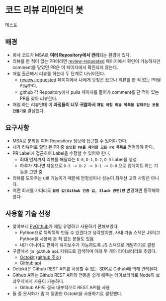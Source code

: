 # 코드 리뷰 리마인더 봇
테스트
## 배경

- 회사 코드가 MSA로 **여러 Repository에서 관리**되는 환경에 있다.
- 리뷰를 한 적이 없는 PR이라면 [review-requested](https://github.com/pulls/review-requested) 페이지에서 확인이 가능하지만 comment를 달았던 PR은 이 페이지에서 확인되지 않는다.
- 매일 출근해서 리뷰를 하는데 두 단계로 나뉘어진다.
  - [review-requested](https://github.com/pulls/review-requested) 페이지에서 나에게 요청은 왔으나 리뷰를 한 적 없는 PR을 리뷰한다.
  - github 각 Repository에서 pulls 페이지를 들어가 comment를 단 적이 있는 PR을 찾아 리뷰한다.
- 매일 하는 리뷰인데 이 **과정들이 너무 귀찮아서** **`매일 아침 리뷰 목록을 알려주는 봇을 만들기로`** 결심했다.

## 요구사항

- MSA로 분리된 여러 Repository 정보에 접근할 수 있어야 한다.
- 내가 리뷰어로 할당 된 PR 중 **`승인한 PR을 제외한 모든 PR 목록을`** 얻어와야 한다.
- PR Label에 접근하여 Label을 수정할 수 있어야 한다.
  - 최대 언제까지 리뷰를 해달라는 `D-0`, `D-1`, `D-2`, `D-3` Label을 생성
  - 하루가 지나면 자동으로 `D-3 -> D-2 -> D-1 -> D-0` 으로 업데이트 하는 기능을 고민 중
- 리뷰를 도와주는 util 기능이기 때문에 안정성이나 성능이 최우선 고려 사항은 아니다.
- 어떤 회사를 가더라도 **`설정 값(Github 인증 값, Slack 관련)만`** 변경하면 동작해야 한다.

## 사용할 기술 선정

- 찾아보니 [PyGithub](https://github.com/PyGithub/PyGithub)가 제일 유명하고 사용하기 편해보였다.
  - Python으로 뚝딱뚝딱 만들 수 있겠다고 생각했지만, 사내 기술 스택은 JS이고 Python을 사용해 본 적 없는 분들도 있음
  - 내가 아니어도 편하게 유지보수가 가능하도록 JS 스택으로 개발하기로 결정
- 구글에서 **`js github api`** 키워드로 검색하며 아래 두 개의 라이브러리로 추렸다.
  - [Octokit](https://docs.github.com/en/rest/guides/scripting-with-the-rest-api-and-javascript?apiVersion=2022-11-28) ([github 주소](https://github.com/octokit/octokit.js))
  - [Github api](https://github.com/github-tools/github)
- Octokit은 Github REST API를 사용할 수 있는 SDK로 Github에 의해 관리된다.
- Github API는 Github REST API와 연동을 쉽게 해주는 라이브러리로 Node와 브라우저에서 사용이 가능하다.
  - Github API도 결국 내부적으로 REST API를 사용
- 둘 중 문서화가 좀 더 깔끔한 Octokit을 사용하기로 결정했다.
